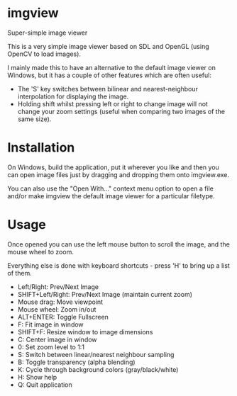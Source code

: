 # imgview
Super-simple image viewer

This is a very simple image viewer based on SDL and OpenGL (using OpenCV to load images).

I mainly made this to have an alternative to the default image viewer on Windows, but it has a couple of other features which are often useful:
* The 'S' key switches between bilinear and nearest-neighbour interpolation for displaying the image.
* Holding shift whilst pressing left or right to change image will not change your zoom settings (useful when comparing two images of the same size).

# Installation

On Windows, build the application, put it wherever you like and then you can open image files just by dragging and dropping them onto imgview.exe.

You can also use the "Open With..." context menu option to open a file and/or make imgview the default image viewer for a particular filetype.

# Usage

Once opened you can use the left mouse button to scroll the image, and the mouse wheel to zoom.

Everything else is done with keyboard shortcuts - press 'H' to bring up a list of them.

* Left/Right: Prev/Next Image
* SHIFT+Left/Right: Prev/Next Image (maintain current zoom)
* Mouse drag: Move viewpoint
* Mouse wheel: Zoom in/out
* ALT+ENTER: Toggle Fullscreen
* F: Fit image in window
* SHIFT+F: Resize window to image dimensions
* C: Center image in window
* 0: Set zoom level to 1:1
* S: Switch between linear/nearest neighbour sampling
* B: Toggle transparency (alpha blending)
* K: Cycle through background colors (gray/black/white)
* H: Show help
* Q: Quit application
